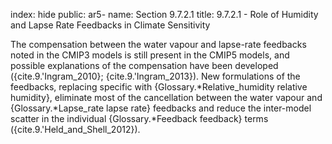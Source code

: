 index: hide
public: ar5-
name: Section 9.7.2.1
title: 9.7.2.1 - Role of Humidity and Lapse Rate Feedbacks in Climate Sensitivity

The compensation between the water vapour and lapse-rate feedbacks noted in the CMIP3 models is still present in the CMIP5 models, and possible explanations of the compensation have been developed ({cite.9.'Ingram_2010}; {cite.9.'Ingram_2013}). New formulations of the feedbacks, replacing specific with {Glossary.*Relative_humidity relative humidity}, eliminate most of the cancellation between the water vapour and {Glossary.*Lapse_rate lapse rate} feedbacks and reduce the inter-model scatter in the individual {Glossary.*Feedback feedback} terms ({cite.9.'Held_and_Shell_2012}).
